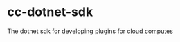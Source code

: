 # cc-dotnet-sdk
 
 The dotnet sdk for developing plugins for [cloud computes](https://github.com/USACE/cloudcompute)

